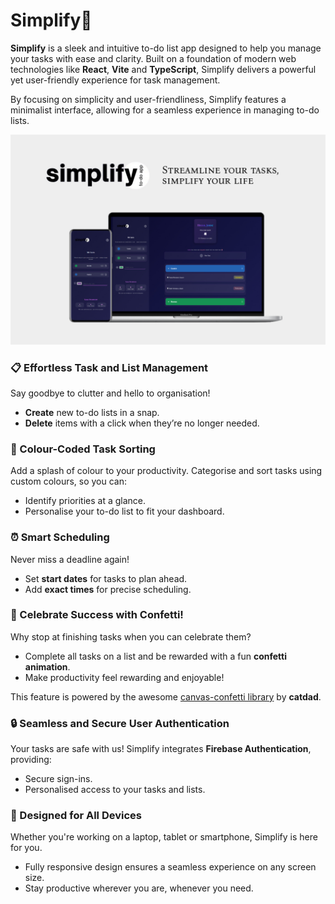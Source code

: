 # Simplify📝

**Simplify** is a sleek and intuitive to-do list app designed to help you manage your tasks with ease and clarity. Built on a foundation of modern web technologies like **React**, **Vite** and **TypeScript**, Simplify delivers a powerful yet user-friendly experience for task management.  

By focusing on simplicity and user-friendliness, Simplify features a minimalist interface, allowing for a seamless experience in managing to-do lists.

![simplify](https://raw.githubusercontent.com/deabocina/simplify/main/public/screenshots/simplify.jpeg)

### **📋 Effortless Task and List Management**  
Say goodbye to clutter and hello to organisation!  
- **Create** new to-do lists in a snap.  
- **Delete** items with a click when they’re no longer needed. 

### **🎨 Colour-Coded Task Sorting**  
Add a splash of colour to your productivity. Categorise and sort tasks using custom colours, so you can:  
- Identify priorities at a glance.  
- Personalise your to-do list to fit your dashboard.  

### **⏰ Smart Scheduling**  
Never miss a deadline again!  
- Set **start dates** for tasks to plan ahead.  
- Add **exact times** for precise scheduling.
  
### **🎉 Celebrate Success with Confetti!**  
Why stop at finishing tasks when you can celebrate them?  
- Complete all tasks on a list and be rewarded with a fun **confetti animation**.  
- Make productivity feel rewarding and enjoyable!

This feature is powered by the awesome [canvas-confetti library](https://github.com/catdad/canvas-confetti) by **catdad**.

### **🔒 Seamless and Secure User Authentication**  
Your tasks are safe with us! Simplify integrates **Firebase Authentication**, providing:  
- Secure sign-ins.  
- Personalised access to your tasks and lists.

### **📱 Designed for All Devices**  
Whether you're working on a laptop, tablet or smartphone, Simplify is here for you.  
- Fully responsive design ensures a seamless experience on any screen size.  
- Stay productive wherever you are, whenever you need. 
